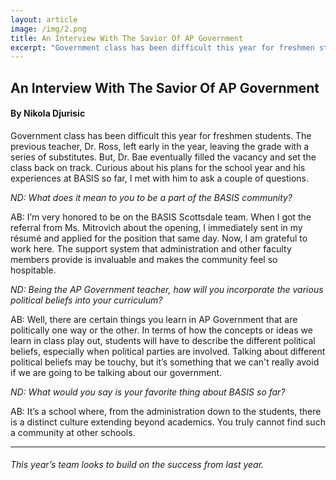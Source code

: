 ```yaml
---
layout: article
image: /img/2.png
title: An Interview With The Savior Of AP Government  
excerpt: "Government class has been difficult this year for freshmen students. The previous teacher, Dr. Ross, left early in the year, leaving the grade with a series of substitutes."
---
```


<h2>An Interview With The Savior Of AP Government </h2>
<h4>By Nikola Djurisic </h4>

Government class has been difficult this year for freshmen students. The previous teacher, Dr. Ross, left early in the year, leaving the grade with a series of substitutes. But, Dr. Bae eventually filled the vacancy and set the class back on track. Curious about his plans for the school year and his experiences at BASIS so far, I met with him to ask a couple of questions.

<em>ND: What does it mean to you to be a part of the BASIS community?</em>

AB: I’m very honored to be on the BASIS Scottsdale team. When I got the referral from Ms. Mitrovich about the opening, I immediately sent in my résumé and applied for the position that same day. Now, I am grateful to work here. The support system that administration and other faculty members provide is invaluable and makes the community feel so hospitable.

<em>ND: Being the AP Government teacher, how will you incorporate the various political beliefs into your curriculum?</em>

AB: Well, there are certain things you learn in AP Government that are politically one way or the other. In terms of how the concepts or ideas we learn in class play out, students will have to describe the different political beliefs, especially when political parties are involved. Talking about different political beliefs may be touchy, but it’s something that we can't really avoid if we are going to be talking about our government.

<em>ND: What would you say is your favorite thing about BASIS so far?</em>

AB: It’s a school where, from the administration down to the students, there is a distinct culture extending beyond academics. You truly cannot find such a community at other schools.

<hr style="border-color:#7D7D7D;height:0.5px;">
<h6>This year’s team looks to build on the success from last year.</h6>
